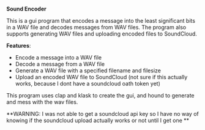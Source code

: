 **Sound Encoder**

This is a gui program that encodes a message into the least significant bits in a WAV file and decodes messages from WAV files.
The program also supports generating WAV files and uploading encoded files to SoundCloud.

**Features**:

 *   Encode a message into a WAV file
 *   Decode a message from a WAV file
 *   Generate a WAV file with a specified filename and filesize
 *   Upload an encoded WAV file to SoundCloud (not sure if this actually works, because I dont have a soundcloud oath token yet)


This program uses clap and klask to create the gui, and hound to generate and mess with the wav files.


**WARNING: I was not able to get a soundcloud api key so I have no way of knowing if the soundcloud upload actually works or not until I get one **
